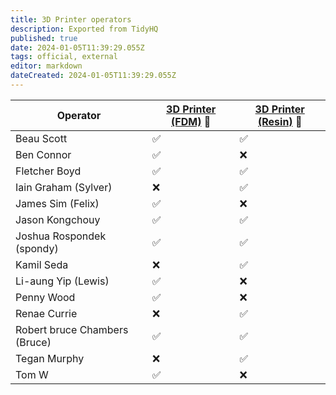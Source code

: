 ```yaml
---
title: 3D Printer operators
description: Exported from TidyHQ
published: true
date: 2024-01-05T11:39:29.055Z
tags: official, external
editor: markdown
dateCreated: 2024-01-05T11:39:29.055Z
---
```


| Operator | [3D Printer (FDM)](/tools/3dprinters/home#fdm-filament) 🔴| [3D Printer (Resin)](/tools/3dprinters/home#resin) 🔴| 
| --- | --- | --- |
| Beau Scott | ✅ | ✅ | 
| Ben Connor | ✅ | ❌ | 
| Fletcher Boyd | ✅ | ✅ | 
| Iain Graham (Sylver) | ❌ | ✅ | 
| James Sim (Felix) | ✅ | ❌ | 
| Jason Kongchouy | ✅ | ✅ | 
| Joshua Rospondek (spondy) | ✅ | ✅ | 
| Kamil Seda | ❌ | ✅ | 
| Li-aung Yip (Lewis) | ✅ | ❌ | 
| Penny Wood | ✅ | ❌ | 
| Renae Currie | ❌ | ✅ | 
| Robert bruce Chambers (Bruce) | ✅ | ✅ | 
| Tegan Murphy | ❌ | ✅ | 
| Tom W | ✅ | ❌ | 
